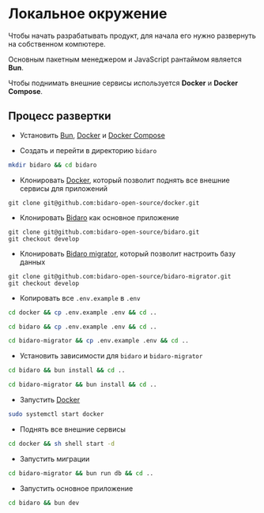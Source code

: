 # Локальное окружение

Чтобы начать разрабатывать продукт, для начала его нужно развернуть на собственном компютере.

Основным пакетным менеджером и JavaScript рантаймом является **Bun**.

Чтобы поднимать внешние сервисы используется **Docker** и **Docker Compose**.

## Процесс развертки

- Установить [Bun](https://bun.sh/), [Docker](https://www.docker.com/) и [Docker Compose](https://docs.docker.com/compose)

- Создать и перейти в директорию `bidaro`

```bash
mkdir bidaro && cd bidaro
```

- Клонировать [Docker](https://github.com/bidaro-open-source/docker), который позволит поднять все внешние сервисы для приложений

```
git clone git@github.com:bidaro-open-source/docker.git
```

- Клонировать [Bidaro](https://github.com/bidaro-open-source/bidaro) как основное приложение

```
git clone git@github.com:bidaro-open-source/bidaro.git
git checkout develop
```

- Клонировать [Bidaro migrator](https://github.com/bidaro-open-source/bidaro-migrator), который позволит настроить базу данных

```
git clone git@github.com:bidaro-open-source/bidaro-migrator.git
git checkout develop
```

- Копировать все `.env.example` в `.env`

```bash
cd docker && cp .env.example .env && cd ..
```

```bash
cd bidaro && cp .env.example .env && cd ..
```

```bash
cd bidaro-migrator && cp .env.example .env && cd ..
```

- Установить зависимости для `bidaro` и `bidaro-migrator`

```bash
cd bidaro && bun install && cd ..
```

```bash
cd bidaro-migrator && bun install && cd ..
```

- Запустить [Docker](https://docs.docker.com/config/daemon/start/)

```bash
sudo systemctl start docker
```

- Поднять все внешние сервисы

```bash
cd docker && sh shell start -d
```

- Запустить миграции

```bash
cd bidaro-migrator && bun run db && cd ..
```

- Запустить основное приложение

```bash
cd bidaro && bun dev
```
